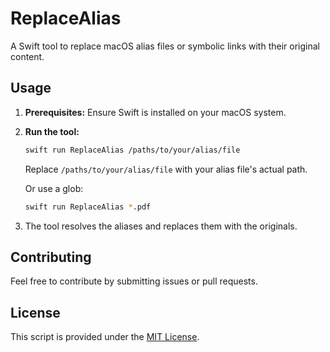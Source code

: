 # ReplaceAlias

A Swift tool to replace macOS alias files or symbolic links with their original content.

## Usage

1. **Prerequisites:** Ensure Swift is installed on your macOS system.

2. **Run the tool:**
    ```bash
    swift run ReplaceAlias /paths/to/your/alias/file
    ```
    Replace `/paths/to/your/alias/file` with your alias file's actual path.
    
    Or use a glob:
    
    ```bash
    swift run ReplaceAlias *.pdf
    ```

3. The tool resolves the aliases and replaces them with the originals.

## Contributing

Feel free to contribute by submitting issues or pull requests.

## License

This script is provided under the [MIT License](LICENSE).
